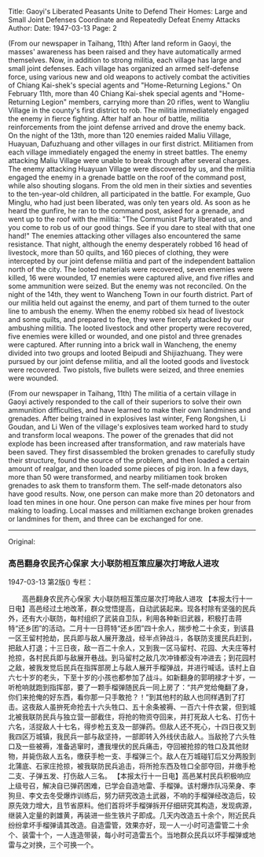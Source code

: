 Title: Gaoyi's Liberated Peasants Unite to Defend Their Homes: Large and Small Joint Defenses Coordinate and Repeatedly Defeat Enemy Attacks
Author:
Date: 1947-03-13
Page: 2

(From our newspaper in Taihang, 11th) After land reform in Gaoyi, the masses' awareness has been raised and they have automatically armed themselves. Now, in addition to strong militia, each village has large and small joint defenses. Each village has organized an armed self-defense force, using various new and old weapons to actively combat the activities of Chiang Kai-shek's special agents and "Home-Returning Legions." On February 11th, more than 40 Chiang Kai-shek special agents and "Home-Returning Legion" members, carrying more than 20 rifles, went to Wangliu Village in the county's first district to rob. The militia immediately engaged the enemy in fierce fighting. After half an hour of battle, militia reinforcements from the joint defense arrived and drove the enemy back. On the night of the 13th, more than 120 enemies raided Maliu Village, Huayuan, Dafuzhuang and other villages in our first district. Militiamen from each village immediately engaged the enemy in street battles. The enemy attacking Maliu Village were unable to break through after several charges. The enemy attacking Huayuan Village were discovered by us, and the militia engaged the enemy in a grenade battle on the roof of the command post, while also shouting slogans. From the old men in their sixties and seventies to the ten-year-old children, all participated in the battle. For example, Guo Minglu, who had just been liberated, was only ten years old. As soon as he heard the gunfire, he ran to the command post, asked for a grenade, and went up to the roof with the militia: "The Communist Party liberated us, and you come to rob us of our good things. See if you dare to steal with that one hand!" The enemies attacking other villages also encountered the same resistance. That night, although the enemy desperately robbed 16 head of livestock, more than 50 quilts, and 160 pieces of clothing, they were intercepted by our joint defense militia and part of the independent battalion north of the city. The looted materials were recovered, seven enemies were killed, 16 were wounded, 17 enemies were captured alive, and five rifles and some ammunition were seized. But the enemy was not reconciled. On the night of the 14th, they went to Wancheng Town in our fourth district. Part of our militia held out against the enemy, and part of them turned to the outer line to ambush the enemy. When the enemy robbed six head of livestock and some quilts, and prepared to flee, they were fiercely attacked by our ambushing militia. The looted livestock and other property were recovered, five enemies were killed or wounded, and one pistol and three grenades were captured. After running into a brick wall in Wancheng, the enemy divided into two groups and looted Beipudi and Shijiazhuang. They were pursued by our joint defense militia, and all the looted goods and livestock were recovered. Two pistols, five bullets were seized, and three enemies were wounded.

(From our newspaper in Taihang, 11th) The militia of a certain village in Gaoyi actively responded to the call of their superiors to solve their own ammunition difficulties, and have learned to make their own landmines and grenades. After being trained in explosives last winter, Feng Rongshen, Li Goudan, and Li Wen of the village's explosives team worked hard to study and transform local weapons. The power of the grenades that did not explode has been increased after transformation, and raw materials have been saved. They first disassembled the broken grenades to carefully study their structure, found the source of the problem, and then loaded a certain amount of realgar, and then loaded some pieces of pig iron. In a few days, more than 50 were transformed, and nearby militiamen took broken grenades to ask them to transform them. The self-made detonators also have good results. Now, one person can make more than 20 detonators and load ten mines in one hour. One person can make five mines per hour from making to loading. Local masses and militiamen exchange broken grenades or landmines for them, and three can be exchanged for one.



<hr /> 

Original: 


### 高邑翻身农民齐心保家  大小联防相互策应屡次打垮敌人进攻

1947-03-13
第2版()
专栏：

　　高邑翻身农民齐心保家
    大小联防相互策应屡次打垮敌人进攻
    【本报太行十一日电】高邑经过土地改革，群众觉悟提高，自动武装起来。现各村除有坚强的民兵外，还有大小联防，每村组织了武装自卫队，利用各种新旧武器，积极打击蒋特“还乡团”的活动。二月十一日蒋特“还乡团”四十余人，揣步枪二十余支，到该县一区王留村抢劫，民兵即与敌人展开激战，经半点钟战斗，各联防支援民兵赶到，把敌人打退；十三日夜，敌一百二十余人，又到我一区马留村、花园、大夫庄等村抢掠，各村民兵即与敌展开巷战。到马留村之敌几次冲锋都没有冲进去；到花园村之敌，被我发觉后民兵在指挥部房上与敌人展开手榴弹战，并进行喊话。该村上自六七十岁的老头，下至十岁的小孩也都参加了战斗。如新翻身的郭明禄才十岁，一听枪响就跑到指挥部，要了一颗手榴弹随民兵一同上房了：“共产党给俺翻了身，你们来抢俺的好东西，看你那一只手敢抢？！”到其他村的敌人也同样遇到了打击。这夜敌人虽拚死命抢去十六头牲口、五十余条被褥、一百六十件衣裳，但到城北被我联防民兵与独立营一部截住，将抢的物资夺回来，并打死敌人七名、打伤十六名，活捉敌人十七名，得步枪五支及一部弹药。但敌人还不死心，十四日夜又到我四区万城镇，我民兵一部与敌坚持，一部即转入外线伏击敌人。当敌抢了六头牲口及一些被褥，准备逃窜时，遭我埋伏的民兵痛击，夺回被抢掠的牲口及其他财物，并毙伤敌人五名，缴获手枪一支、手榴弹三个。敌人在万城碰钉后又分两股到北蒲底、石家庄抢掠，被我联防民兵追击，将所抢东西及牲口全部夺回，并缴手枪二支、子弹五发、打伤敌人三名。
    【本报太行十一日电】高邑某村民兵积极响应上级号召，解决自已弹药困难，已学会自造地雷、手榴弹。该村爆炸队冯荣身、李狗旦、李文去冬受爆炸训练后，努力研究改造土武器，不响的手榴弹经改造后，较原先效力增大，且节省原料。他们首将坏手榴弹拆开仔细研究其构造，发现病源，继装入定量的剥雄黄，再装进一些生铁片子即成。几天内改造五十余个，附近民兵纷纷拿坏手榴弹请其改造。自造雷管，效果亦好，现一人一小时可造雷管二十余个、装雷十个，一人连造带装，每小时可造雷五个。当地群众民兵以坏手榴弹或地雷与之对换，三个可换一个。
